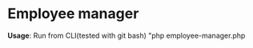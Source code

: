 Employee manager
========================

**Usage**: Run from CLI(tested with git bash) "php employee-manager.php
